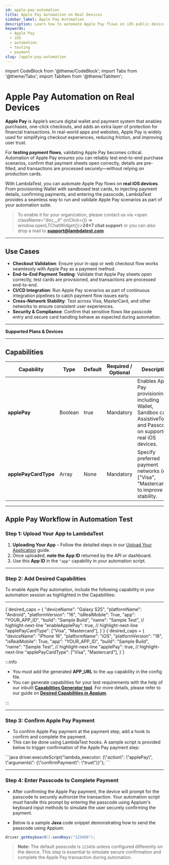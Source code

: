 ```yaml
---
id: apple-pay-automation
title: Apple Pay Automation on Real Devices
sidebar_label: Apple Pay Automation
description: Learn how to automate Apple Pay flows on iOS public devices, including capabilities, payment injection, passcode entry, and limitations.
keywords:
  - Apple Pay
  - iOS
  - automation
  - testing
  - payment
slug: /apple-pay-automation
---
```

import CodeBlock from '@theme/CodeBlock';
import Tabs from '@theme/Tabs';
import TabItem from '@theme/TabItem';

# Apple Pay Automation on Real Devices

**Apple Pay** is Apple’s secure digital wallet and payment system that enables purchases, one-click checkouts, and adds an extra layer of protection for financial transactions. In real-world apps and websites, Apple Pay is widely used for simplifying checkout experiences, reducing friction, and improving user trust.

For **testing payment flows**, validating Apple Pay becomes critical. Automation of Apple Pay ensures you can reliably test end-to-end purchase scenarios, confirm that payment sheets open correctly, details are pre-filled, and transactions are processed securely—without relying on production cards.

With LambdaTest, you can automate Apple Pay flows on **real iOS devices**. From provisioning Wallet with sandboxed test cards, to injecting payment details, confirming payments, and entering the passcode, LambdaTest provides a seamless way to run and validate Apple Pay scenarios as part of your automation suite.

> To enable it for your organization, please contact us via <span className="doc__lt" onClick={() => window.openLTChatWidget()}>**24×7 chat support**</span> or you can also drop a mail to **support@lambdatest.com**.<br />

---
## Use Cases

- **Checkout Validation**: Ensure your in-app or web checkout flow works seamlessly with Apple Pay as a payment method.
- **End-to-End Payment Testing**: Validate that Apple Pay sheets open correctly, test cards are provisioned, and transactions are processed end-to-end.
- **CI/CD Integration**: Run Apple Pay scenarios as part of continuous integration pipelines to catch payment flow issues early.
- **Cross-Network Stability**: Test across Visa, MasterCard, and other networks to ensure consistent user experiences.
- **Security & Compliance**: Confirm that sensitive flows like passcode entry and secure card handling behave as expected during automation.

---
 **Supported Plans & Devices**



---
## Capabilities

| Capability                  | Type       | Default | Required / Optional | Description                                                                                 |
|----------------------------|------------|---------|---------------------|---------------------------------------------------------------------------------------------|
| **applePay**                | Boolean    | true    | Mandatory           | Enables Apple Pay provisioning including Wallet, Sandbox card, AssistiveTouch, and Passcode on supported real iOS devices. |
| **applePayCardType**        | Array      | None    | Mandatory           | Specify preferred payment networks (e.g., ["Visa", "Mastercard"]) to improve stability. |

---

## Apple Pay Workflow in Automation Test

### Step 1: Upload Your App to LambdaTest

1. **Uploading Your App** – Follow the detailed steps in our [Upload Your Application](https://www.lambdatest.com/support/docs/upload-your-application/) guide.
2. Once uploaded, **note the App ID** returned by the API or dashboard.
3. Use this **App ID** in the `"app"` capability in your automation script.

---
### Step 2: Add Desired Capabilities

To enable Apple Pay automation, include the following capability in your automation session as highlighted in the Capabilities:

---
<Tabs>
  <TabItem value="android" label="Android" default>
    <CodeBlock className="language-java">
{`desired_caps = {
    "deviceName": "Galaxy S25",
    "platformName": "Android",
    "platformVersion": "16",
    "isRealMobile": True,
    "app": "YOUR_APP_ID",
    "build": "Sample Build",
    "name": "Sample Test",
    // highlight-next-line
    "enableApplePay": true,
    // highlight-next-line
    "applePayCardType": ["Visa", "Mastercard"],
}`}
    </CodeBlock>
  </TabItem>

  <TabItem value="ios" label="iOS">
    <CodeBlock className="language-java">
{`desired_caps = {
    "deviceName": "iPhone 16",
    "platformName": "iOS",
    "platformVersion": "18",
    "isRealMobile": True,
    "app": "YOUR_APP_ID",
    "build": "Sample Build",
    "name": "Sample Test",
    // highlight-next-line
    "applePay": true,
    // highlight-next-line
    "applePayCardType": ["Visa", "Mastercard"],
}`}
    </CodeBlock>
  </TabItem>
</Tabs>

:::info

- You must add the generated **APP_URL** to the `app` capability in the config file.
- You can generate capabilities for your test requirements with the help of our inbuilt [**Capabilities Generator tool**](https://www.lambdatest.com/capabilities-generator/). For more details, please refer to our guide on [**Desired Capabilities in Appium**](https://www.lambdatest.com/support/docs/desired-capabilities-in-appium/).

:::

---

### Step 3: Confirm Apple Pay Payment

- To confirm Apple Pay payment at the payment step, add a hook to confirm and complete the payment.
- This can be done using LambdaTest hooks. A sample script is provided below to trigger confirmation of the Apple Pay payment step:

<CodeBlock className="language-java">
```java
driver.executeScript("lambda_executor: {\"action\": \"applePay\", \"arguments\": {\"confirmPayment\": \"true\"}}");
```
</CodeBlock>

---

### Step 4: Enter Passcode to Complete Payment

- After confirming the Apple Pay payment, the device will prompt for the passcode to securely authorize the transaction. Your automation script must handle this prompt by entering the passcode using Appium's keyboard input methods to simulate the user securely confirming the payment.
  
- Below is a sample **Java** code snippet demonstrating how to send the passcode using Appium:

```java
driver.getKeyboard().sendKeys("123456");
```

> **Note:** The default passcode is `123456` unless configured differently on the device. This step is essential to simulate secure confirmation and complete the Apple Pay transaction during automation.